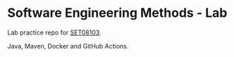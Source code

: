 # Software Engineering Methods - Lab
Lab practice repo for [SET08103](https://github.com/edinburgh-napier/SET08103).

Java, Maven, Docker and GitHub Actions.